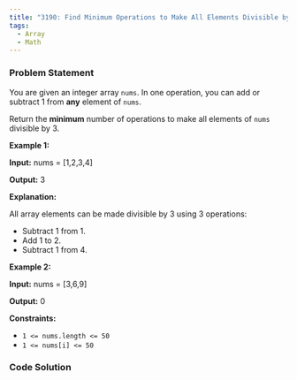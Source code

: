 ```yaml
---
title: "3190: Find Minimum Operations to Make All Elements Divisible by Three"
tags:
  - Array
  - Math
---
```

### Problem Statement

<p>You are given an integer array <code>nums</code>. In one operation, you can add or subtract 1 from <strong>any</strong> element of <code>nums</code>.</p>

<p>Return the <strong>minimum</strong> number of operations to make all elements of <code>nums</code> divisible by 3.</p>


<p><strong class="example">Example 1:</strong></p>

<div class="example-block">
<p><strong>Input:</strong> <span class="example-io">nums = [1,2,3,4]</span></p>

<p><strong>Output:</strong> <span class="example-io">3</span></p>

<p><strong>Explanation:</strong></p>

<p>All array elements can be made divisible by 3 using 3 operations:</p>

<ul>
	<li>Subtract 1 from 1.</li>
	<li>Add 1 to 2.</li>
	<li>Subtract 1 from 4.</li>
</ul>
</div>

<p><strong class="example">Example 2:</strong></p>

<div class="example-block">
<p><strong>Input:</strong> <span class="example-io">nums = [3,6,9]</span></p>

<p><strong>Output:</strong> <span class="example-io">0</span></p>
</div>


<p><strong>Constraints:</strong></p>

<ul>
	<li><code>1 &lt;= nums.length &lt;= 50</code></li>
	<li><code>1 &lt;= nums[i] &lt;= 50</code></li>
</ul>


### Code Solution

```python

```
